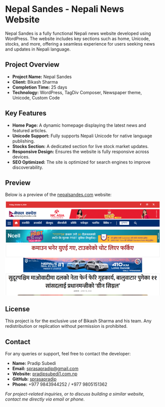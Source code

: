 # Nepal Sandes - Nepali News Website

Nepal Sandes is a fully functional Nepali news website developed using WordPress. The website includes key sections such as home, Unicode, stocks, and more, offering a seamless experience for users seeking news and updates in Nepali language.

## Project Overview
- **Project Name:** Nepal Sandes
- **Client:** Bikash Sharma
- **Completion Time:** 25 days
- **Technology:** WordPress, TagDiv Composer, Newspaper theme, Unicode, Custom Code

## Key Features
- **Home Page:** A dynamic homepage displaying the latest news and featured articles.
- **Unicode Support:** Fully supports Nepali Unicode for native language publishing.
- **Stocks Section:** A dedicated section for live stock market updates.
- **Responsive Design:** Ensures the website is fully responsive across devices.
- **SEO Optimized:** The site is optimized for search engines to improve discoverability.

## Preview
Below is a preview of the [nepalsandes.com](https://nepalsandes.com) website:

![Nepal Sandes Preview](Screenshot.png)

## License
This project is for the exclusive use of Bikash Sharma and his team. Any redistribution or replication without permission is prohibited.

## Contact
For any queries or support, feel free to contact the developer:
- **Name:** Pradip Subedi
- **Email:** sprasapradip@gmail.com
- **Website:** [pradipsubedi1.com.np](https://pradipsubedi1.com.np)
- **GitHub:** [sprasapradip](https://github.com/sprasapradip)
- **Phone:** +977 9843944252 / +977 9805151362

*For project-related inquiries, or to discuss building a similar website, contact me directly via email or phone.*
